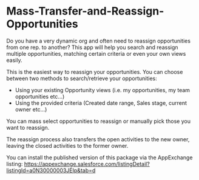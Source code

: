 # Mass-Transfer-and-Reassign-Opportunities

Do you have a very dynamic org and often need to reassign opportunities from one rep. to another? This app will help you search and reassign multiple opportunities, matching certain criteria or even your own views easily.

This is the easiest way to reassign your opportunities.
You can choose between two methods to search/retrieve your opportunities:
- Using your existing Opportunity views (i.e. my opportunities, my team opportunities etc...)
- Using the provided criteria (Created date range, Sales stage, current owner etc...)

You can mass select opportunities to reassign or manually pick those you want to reassign.

The reassign process also transfers the open activities to the new owner, leaving the closed activities to the former owner.

You can install the published version of this package via the AppExchange listing: https://appexchange.salesforce.com/listingDetail?listingId=a0N30000003JEIp&tab=d
